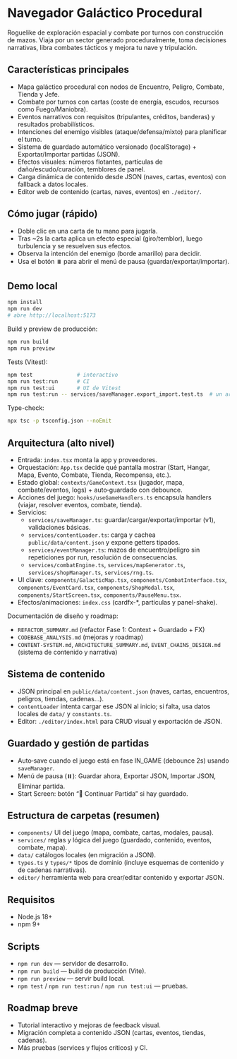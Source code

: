 # Navegador Galáctico Procedural

Roguelike de exploración espacial y combate por turnos con construcción de mazos. Viaja por un sector generado proceduralmente, toma decisiones narrativas, libra combates tácticos y mejora tu nave y tripulación.


## Características principales
- Mapa galáctico procedural con nodos de Encuentro, Peligro, Combate, Tienda y Jefe.
- Combate por turnos con cartas (coste de energía, escudos, recursos como Fuego/Maniobra).
- Eventos narrativos con requisitos (tripulantes, créditos, banderas) y resultados probabilísticos.
- Intenciones del enemigo visibles (ataque/defensa/mixto) para planificar el turno.
- Sistema de guardado automático versionado (localStorage) + Exportar/Importar partidas (JSON).
- Efectos visuales: números flotantes, partículas de daño/escudo/curación, temblores de panel.
- Carga dinámica de contenido desde JSON (naves, cartas, eventos) con fallback a datos locales.
- Editor web de contenido (cartas, naves, eventos) en `./editor/`.


## Cómo jugar (rápido)
- Doble clic en una carta de tu mano para jugarla.
- Tras ~2s la carta aplica un efecto especial (giro/temblor), luego turbulencia y se resuelven sus efectos.
- Observa la intención del enemigo (borde amarillo) para decidir.
- Usa el botón ⏸️ para abrir el menú de pausa (guardar/exportar/importar).


## Demo local
```bash
npm install
npm run dev
# abre http://localhost:5173
```

Build y preview de producción:
```bash
npm run build
npm run preview
```

Tests (Vitest):
```bash
npm test              # interactivo
npm run test:run      # CI
npm run test:ui       # UI de Vitest
npm run test:run -- services/saveManager.export_import.test.ts  # un archivo
```

Type-check:
```bash
npx tsc -p tsconfig.json --noEmit
```


## Arquitectura (alto nivel)
- Entrada: `index.tsx` monta la app y proveedores.
- Orquestación: `App.tsx` decide qué pantalla mostrar (Start, Hangar, Mapa, Evento, Combate, Tienda, Recompensa, etc.).
- Estado global: `contexts/GameContext.tsx` (jugador, mapa, combate/eventos, logs) + auto‑guardado con debounce.
- Acciones del juego: `hooks/useGameHandlers.ts` encapsula handlers (viajar, resolver eventos, combate, tienda).
- Servicios:
  - `services/saveManager.ts`: guardar/cargar/exportar/importar (v1), validaciones básicas.
  - `services/contentLoader.ts`: carga y cachea `public/data/content.json` y expone getters tipados.
  - `services/eventManager.ts`: mazos de encuentro/peligro sin repeticiones por run, resolución de consecuencias.
  - `services/combatEngine.ts`, `services/mapGenerator.ts`, `services/shopManager.ts`, `services/rng.ts`.
- UI clave: `components/GalacticMap.tsx`, `components/CombatInterface.tsx`, `components/EventCard.tsx`, `components/ShopModal.tsx`, `components/StartScreen.tsx`, `components/PauseMenu.tsx`.
- Efectos/animaciones: `index.css` (cardfx-*, partículas y panel-shake).

Documentación de diseño y roadmap:
- `REFACTOR_SUMMARY.md` (refactor Fase 1: Context + Guardado + FX)
- `CODEBASE_ANALYSIS.md` (mejoras y roadmap)
- `CONTENT-SYSTEM.md`, `ARCHITECTURE_SUMMARY.md`, `EVENT_CHAINS_DESIGN.md` (sistema de contenido y narrativa)


## Sistema de contenido
- JSON principal en `public/data/content.json` (naves, cartas, encuentros, peligros, tiendas, cadenas…).
- `contentLoader` intenta cargar ese JSON al inicio; si falta, usa datos locales de `data/` y `constants.ts`.
- Editor: `./editor/index.html` para CRUD visual y exportación de JSON.


## Guardado y gestión de partidas
- Auto‑save cuando el juego está en fase IN_GAME (debounce 2s) usando `saveManager`.
- Menú de pausa (⏸️): Guardar ahora, Exportar JSON, Importar JSON, Eliminar partida.
- Start Screen: botón “💾 Continuar Partida” si hay guardado.


## Estructura de carpetas (resumen)
- `components/` UI del juego (mapa, combate, cartas, modales, pausa).
- `services/` reglas y lógica del juego (guardado, contenido, eventos, combate, mapa).
- `data/` catálogos locales (en migración a JSON).
- `types.ts` y `types/*` tipos de dominio (incluye esquemas de contenido y de cadenas narrativas).
- `editor/` herramienta web para crear/editar contenido y exportar JSON.


## Requisitos
- Node.js 18+
- npm 9+


## Scripts
- `npm run dev` — servidor de desarrollo.
- `npm run build` — build de producción (Vite).
- `npm run preview` — servir build local.
- `npm test` / `npm run test:run` / `npm run test:ui` — pruebas.


## Roadmap breve
- Tutorial interactivo y mejoras de feedback visual.
- Migración completa a contenido JSON (cartas, eventos, tiendas, cadenas).
- Más pruebas (services y flujos críticos) y CI.
